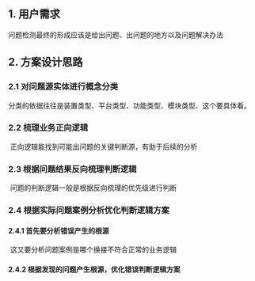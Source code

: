 ## 1. 用户需求

问题检测最终的形成应该是给出问题、出问题的地方以及问题解决办法

## 2. 方案设计思路

### 2.1 对问题源实体进行概念分类

​	分类的依据往往是装置类型、平台类型、功能类型、模块类型、这个要具体看。

### 2.2 梳理业务正向逻辑

​	正向逻辑能找到可能出问题的关键判断源，有助于后续的分析

### 2.3 根据问题结果反向梳理判断逻辑

​	问题的判断逻辑一般是根据反向梳理的优先级进行判断

### 2.4 根据实际问题案例分析优化判断逻辑方案

#### 2.4.1 首先要分析错误产生的根源

​	这又要分析问题案例是哪个换接不符合正常的业务逻辑

#### 2.4.2 根据发现的问题产生根源，优化错误判断逻辑方案

​	